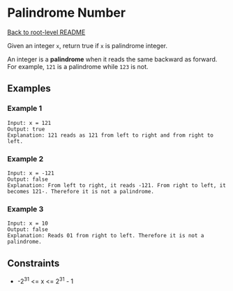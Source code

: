 # Palindrome Number

[Back to root-level README](../../README.md)

Given an integer `x`, return true if `x` is palindrome integer.

An integer is a **palindrome** when it reads the same backward as forward. For example, `121` is a palindrome while `123` is not.

## Examples

### Example 1

```console
Input: x = 121
Output: true
Explanation: 121 reads as 121 from left to right and from right to left.
```

### Example 2

```console
Input: x = -121
Output: false
Explanation: From left to right, it reads -121. From right to left, it becomes 121-. Therefore it is not a palindrome.
```

### Example 3

```console
Input: x = 10
Output: false
Explanation: Reads 01 from right to left. Therefore it is not a palindrome.
```

## Constraints

- -2<sup>31</sup> <= x <= 2<sup>31</sup> - 1